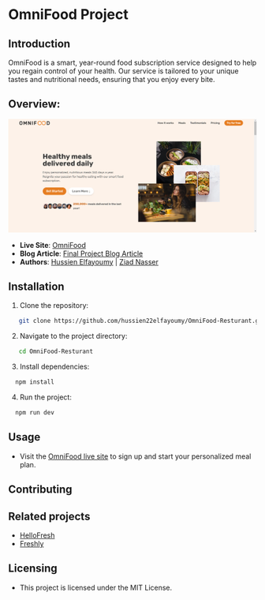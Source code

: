 # OmniFood Project

## Introduction

OmniFood is a smart, year-round food subscription service designed to help you regain control of your health. Our service is tailored to your unique tastes and nutritional needs, ensuring that you enjoy every bite.

## Overview:

![Website](./src/assets/img/website-img.png)

- **Live Site**: [OmniFood](https://omnifood-resturant-alx.netlify.app/)
- **Blog Article**: [Final Project Blog Article](https://your-blog-link.com)
- **Authors**: [Hussien Elfayoumy](https://www.linkedin.com/in/hussien-elfayoumy-551721270/) | [Ziad Nasser](https://www.linkedin.com/in/ziadnasser20/)

## Installation

1. Clone the repository:

```bash
   git clone https://github.com/hussien22elfayoumy/OmniFood-Resturant.git
```

2. Navigate to the project directory:

```bash
   cd OmniFood-Resturant
```

3. Install dependencies:

```bash
  npm install
```

4. Run the project:

```bash
  npm run dev
```

## Usage

- Visit the [OmniFood live site](https://omnifood-resturant-alx.netlify.app/) to sign up and start your personalized meal plan.

## Contributing

## Related projects

- [HelloFresh](https://www.hellofresh.com)
- [Freshly](https://www.freshly.com)

## Licensing

- This project is licensed under the MIT License.
